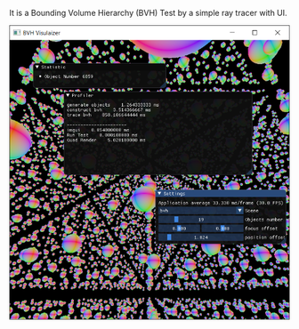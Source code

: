 It is a Bounding Volume Hierarchy (BVH) Test by a simple ray tracer with UI.

![screen shot](./image/screenshot.png)

